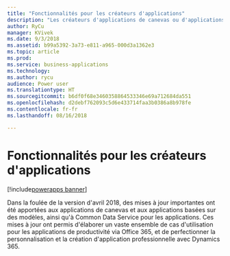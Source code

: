 ```yaml
---
title: "Fonctionnalités pour les créateurs d'applications"
description: "Les créateurs d'applications de canevas ou d'applications basées sur des modèles ont à leur disposition encore plus de fonctionnalités."
author: RyCu
manager: KVivek
ms.date: 9/3/2018
ms.assetid: b99a5392-3a73-e811-a965-000d3a1362e3
ms.topic: article
ms.prod: 
ms.service: business-applications
ms.technology: 
ms.author: rycu
audience: Power user
ms.translationtype: HT
ms.sourcegitcommit: b6df0f68e3460358864533346e69a712684da551
ms.openlocfilehash: d2debf762093c5d6e433714faa3b0386a8b978fe
ms.contentlocale: fr-fr
ms.lasthandoff: 08/16/2018

---
```

# <a name="capabilities-for-app-creators"></a>Fonctionnalités pour les créateurs d'applications


[!include[powerapps banner](../includes/powerapps.md)]

Dans la foulée de la version d'avril 2018, des mises à jour importantes ont été apportées aux applications de canevas et aux applications basées sur des modèles, ainsi qu'à Common Data Service pour les applications. Ces mises à jour ont permis d'élaborer un vaste ensemble de cas d'utilisation pour les applications de productivité via Office 365, et de perfectionner la personnalisation et la création d'application professionnelle avec Dynamics 365.

